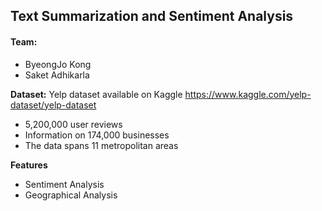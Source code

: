 ## Text Summarization and Sentiment Analysis

#### Team:
* ByeongJo Kong
* Saket Adhikarla

**Dataset:** Yelp dataset available on Kaggle
https://www.kaggle.com/yelp-dataset/yelp-dataset

* 5,200,000 user reviews
* Information on 174,000 businesses
* The data spans 11 metropolitan areas

**Features**
* Sentiment Analysis
* Geographical Analysis

